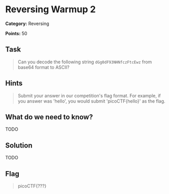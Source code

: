 # Reversing Warmup 2

**Category:** Reversing

**Points:** 50

## Task

> Can you decode the following string `dGg0dF93NHNfczFtcEwz` from base64 format to ASCII? 


## Hints

> Submit your answer in our competition's flag format. For example, if you answer was 'hello', you would submit 'picoCTF{hello}' as the flag.


## What do we need to know?

TODO

## Solution

TODO

## Flag

> picoCTF{???}
